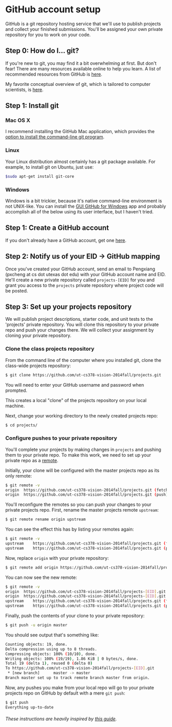 GitHub account setup
====================

GitHub is a git repository hosting service that we'll use to publish projects and collect your finished submissions. You'll be assigned your own private repository for you to work on your code.

## Step 0: How do I... git?

If you're new to git, you may find it a bit overwhelming at first. But don't fear! There are many resources available online to help you learn. A list of recommended resources from GitHub is [here](https://help.github.com/articles/what-are-other-good-resources-for-learning-git-and-github). 

My favorite conceptual overview of git, which is tailored to computer scientists, is [here](http://eagain.net/articles/git-for-computer-scientists/). 

## Step 1: Install git

### Mac OS X

I recommend installing the GitHub Mac application, which provides the [option to install the command-line git program](https://github.com/blog/1510-installing-git-from-github-for-mac).

### Linux

Your Linux distribution almost certainly has a git package available. For example, to install git on Ubuntu, just use:

```bash
$sudo apt-get install git-core
```

### Windows

Windows is a bit trickier, because it's native command-line environment is not UNIX-like. You can install the [GUI GitHub for Windows](https://windows.github.com/) app and probably accomplish all of the below using its user interface, but I haven't tried.

## Step 1: Create a GitHub account

If you don't already have a GitHub account, get one [here](https://github.com/join).

## Step 2: Notify us of your EID -> GitHub mapping

Once you've created your GitHub account, send an email to Pengxiang (pxcheng at cs dot utexas dot edu) with your GitHub account name and EID. He'll create a new private repository called `projects-[EID]` for you and grant you access to the `projects` private repository where project code will be posted.

## Step 3: Set up your projects repository

We will publish project descriptions, starter code, and unit tests to the 'projects' private repository. You will clone this repository to your private repo and push your changes there. We will collect your assignment by cloning your private repository.

### Clone the class projects repository

From the command line of the computer where you installed git, clone the class-wide projects repository:

```bash
$ git clone https://github.com/ut-cs378-vision-2014fall/projects.git
```

You will need to enter your GitHub username and password when prompted.

This creates a local "clone" of the projects repository on your local machine.

Next, change your working directory to the newly created projects repo:

```bash
$ cd projects/
```

### Configure pushes to your private repository

You'll complete your projects by making changes in `projects` and pushing them to your private repo. To make this work, we need to set up your private repo as a [remote](http://git-scm.com/book/en/Git-Basics-Working-with-Remotes).

Initially, your clone will be configured with the master projects repo as its only remote:

```bash
$ git remote -v
origin	https://github.com/ut-cs378-vision-2014fall/projects.git (fetch)
origin	https://github.com/ut-cs378-vision-2014fall/projects.git (push)
```

You'll reconfigure the remotes so you can push your changes to your private projects repo. First, rename the master projects remote `upstream`:

```bash
$ git remote rename origin upstream
```

You can see the effect this has by listing your remotes again:

```bash
$ git remote -v
upstream	https://github.com/ut-cs378-vision-2014fall/projects.git (fetch)
upstream	https://github.com/ut-cs378-vision-2014fall/projects.git (push)
```

Now, replace `origin` with your private repository:

```bash
$ git remote add origin https://github.com/ut-cs378-vision-2014fall/projects-[EID].git
```

You can now see the new remote:

```bash
$ git remote -v
origin	https://github.com/ut-cs378-vision-2014fall/projects-[EID].git (fetch)
origin	https://github.com/ut-cs378-vision-2014fall/projects-[EID].git (push)
upstream	https://github.com/ut-cs378-vision-2014fall/projects.git (fetch)
upstream	https://github.com/ut-cs378-vision-2014fall/projects.git (push)
```

Finally, push the contents of your clone to your private repository:

```bash
$ git push -u origin master
```

You should see output that's something like:

```bash
Counting objects: 19, done.
Delta compression using up to 8 threads.
Compressing objects: 100% (10/10), done.
Writing objects: 100% (19/19), 1.86 KiB | 0 bytes/s, done.
Total 19 (delta 1), reused 0 (delta 0)
To https://github.com/ut-cs378-vision-2014fall/projects-[EID].git
 * [new branch]      master -> master
Branch master set up to track remote branch master from origin.
```

Now, any pushes you make from your local repo will go to your private projects repo on GitHub by default with a mere `git push`:

```bash
$ git push
Everything up-to-date
```

###### These instructions are heavily inspired by [this guide](https://raw.githubusercontent.com/ComS342-ISU/course-info/master/guides/course-setup.md).

